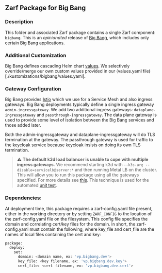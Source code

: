 ## Zarf Package for Big Bang

### Description

This folder and associated Zarf package contains a single Zarf component: `bigbang`. This
is an _opinionated_ release of [Big Bang](https://docs-bigbang.dso.mil/latest/), which includes
only certain Big Bang applications.

### Additional Customization

Big Bang defines cascading Helm chart
[values](https://docs-bigbang.dso.mil/latest/docs/understanding-bigbang/configuration/base-config/#Values).
We selectively override/merge our own custom values provided in our
(values.yaml file)[./kustomizations/bigbang/values.yaml].

### Gateway Configuration

Big Bang provides [Istio](https://istio.io/) which we use for a Service Mesh
and also ingress gateways. Big Bang deployments typically define a single
ingress gateway `admin-ingressgateway`. We add two additional ingress
gateways: `dataplane-ingressgateway` and `passthrough-ingressgateway`. The
data plane gateway is used to provide some level of isolation between the Big
Bang services and those added later.

Both the admin-ingressgateway and dataplane-ingressgateway will do TLS
termination at the gateway. The passthrough gateway is used for traffic to
the keycloak service because keycloak insists on doing its own TLS termination.

> ⚠️ **The default k3d load balancer is
> unable to cope with multiple ingress gateways.** We recommend starting k3d
> with `--k3s-arg --disable=servicelb@server:*` and then running Metal LB on
> the cluster. This will allow you to run this package using all the gateways
> specified. For more details see
> [this](https://github.com/keunlee/k3d-metallb-starter-kit). This
> technique is used for the automated
> [unit test](../test/dco_core_package_test.go).

### Dependencies:

At deployment time, this package requires a zarf-config.yaml file present, either in the working directory
or by setting `ZARF_CONFIG` to the location of the zarf-config.yaml file on the filesystem. This config file
specifies the domain and correlating cert/key files for the domain. In short, the zarf-config.yaml must 
contain the following, where key_file and cert_file are the names of local files containing the cert and key:
```bash
package:
  deploy:
    set:
      domain: <domain name, ex: 'vp.bigbang.dev'>
      key_file: <key filename, ex: 'vp.bigbang.dev.key'>
      cert_file: <cert filename, ex: 'vp.bigbang.dev.cert'>
```
